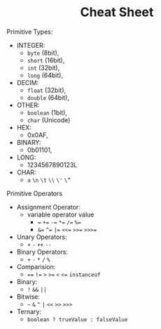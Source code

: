 <h1 align=center>Cheat Sheet</h1>

Primitive Types:
  + INTEGER:
    + `byte` (8bit),
    + `short` (16bit),
    + `int` (32bit),
    + `long` (64bit),
  + DECIM:
    + `float` (32bit),
    + `double` (64bit),
  + OTHER:
    + `boolean` (1bit),
    + `char` (Unicode)
  + HEX:
    + 0x0AF,
  + BINARY:
    + 0b01101,
  + LONG:
    + 1234567890123L
  + CHAR:
    + `a` `\n` `\t` `\\` `\'` `\”`

Primitive Operators
  + Assignment Operator:
    + variable operator value
      + `=` `+=` `-=` `*=` `/=` `%=`
      + `&=` `^=` `|=` `<<=` `>>=` `>>>=`
  + Unary Operators:
    + `+` `-` `++` `--`
  + Binary Operators:
    + `+` `-` `*` `/` `%`
  + Comparision:
    + `==` `!=` `>` `>=` `<` `<=` `instanceof`
  + Binary:
    + `!` `&&` `||`
  + Bitwise:
    + `~` `&` `^` `|` `<<` `>>` `>>>`
  + Ternary:
    + `boolean ? trueValue : falseValue`